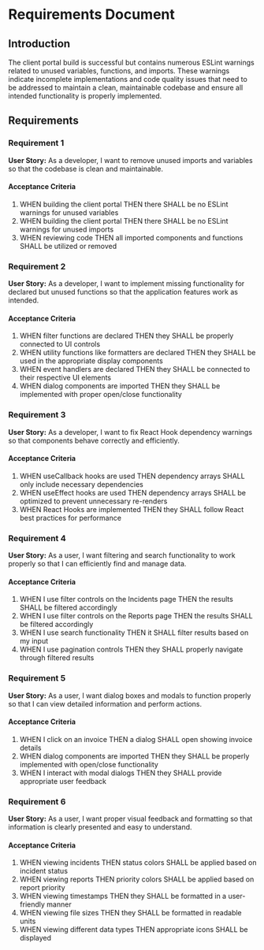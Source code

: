 # Requirements Document

## Introduction

The client portal build is successful but contains numerous ESLint warnings related to unused variables, functions, and imports. These warnings indicate incomplete implementations and code quality issues that need to be addressed to maintain a clean, maintainable codebase and ensure all intended functionality is properly implemented.

## Requirements

### Requirement 1

**User Story:** As a developer, I want to remove unused imports and variables so that the codebase is clean and maintainable.

#### Acceptance Criteria

1. WHEN building the client portal THEN there SHALL be no ESLint warnings for unused variables
2. WHEN building the client portal THEN there SHALL be no ESLint warnings for unused imports
3. WHEN reviewing code THEN all imported components and functions SHALL be utilized or removed

### Requirement 2

**User Story:** As a developer, I want to implement missing functionality for declared but unused functions so that the application features work as intended.

#### Acceptance Criteria

1. WHEN filter functions are declared THEN they SHALL be properly connected to UI controls
2. WHEN utility functions like formatters are declared THEN they SHALL be used in the appropriate display components
3. WHEN event handlers are declared THEN they SHALL be connected to their respective UI elements
4. WHEN dialog components are imported THEN they SHALL be implemented with proper open/close functionality

### Requirement 3

**User Story:** As a developer, I want to fix React Hook dependency warnings so that components behave correctly and efficiently.

#### Acceptance Criteria

1. WHEN useCallback hooks are used THEN dependency arrays SHALL only include necessary dependencies
2. WHEN useEffect hooks are used THEN dependency arrays SHALL be optimized to prevent unnecessary re-renders
3. WHEN React Hooks are implemented THEN they SHALL follow React best practices for performance

### Requirement 4

**User Story:** As a user, I want filtering and search functionality to work properly so that I can efficiently find and manage data.

#### Acceptance Criteria

1. WHEN I use filter controls on the Incidents page THEN the results SHALL be filtered accordingly
2. WHEN I use filter controls on the Reports page THEN the results SHALL be filtered accordingly
3. WHEN I use search functionality THEN it SHALL filter results based on my input
4. WHEN I use pagination controls THEN they SHALL properly navigate through filtered results

### Requirement 5

**User Story:** As a user, I want dialog boxes and modals to function properly so that I can view detailed information and perform actions.

#### Acceptance Criteria

1. WHEN I click on an invoice THEN a dialog SHALL open showing invoice details
2. WHEN dialog components are imported THEN they SHALL be properly implemented with open/close functionality
3. WHEN I interact with modal dialogs THEN they SHALL provide appropriate user feedback

### Requirement 6

**User Story:** As a user, I want proper visual feedback and formatting so that information is clearly presented and easy to understand.

#### Acceptance Criteria

1. WHEN viewing incidents THEN status colors SHALL be applied based on incident status
2. WHEN viewing reports THEN priority colors SHALL be applied based on report priority
3. WHEN viewing timestamps THEN they SHALL be formatted in a user-friendly manner
4. WHEN viewing file sizes THEN they SHALL be formatted in readable units
5. WHEN viewing different data types THEN appropriate icons SHALL be displayed